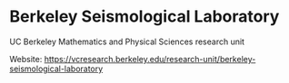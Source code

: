 # Berkeley Seismological Laboratory
UC Berkeley Mathematics and Physical Sciences research unit

Website: https://vcresearch.berkeley.edu/research-unit/berkeley-seismological-laboratory
